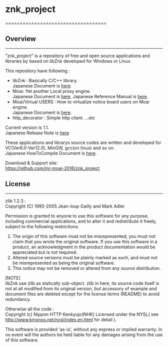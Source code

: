 # znk_project
===================================

## Overview
-----------------------------------

"znk_project" is a repository of free and open source applications and libraries by based on libZnk
developed for Windows or Linux. 

This repository have following :  
* libZnk : Basically C/C++ library.  
  Japanese Document is [here][1].
* Moai: Yet another Local proxy engine.  
  Japanese Document is [here][2].
  Japanese Reference Manual is [here][3].
* Moai/Virtual USERS : How to virtualize notice board users on Moai engine.  
  Japanese Document is [here][4].
* http_decorator : Simple http client.
...etc  

Current version is 1.1.  
Japanese Release Note is [here][5]

These applications and librarys source codes are written and developed for VC(Ver6.0-Ver12.0),
MinGW, gcc(on linux) and so on.  
Japanese HowToCompile Document is [here][6].

Download & Support site:  
https://github.com/mr-moai-2016/znk_project


## License
-----------------------------------

zlib 1.2.3 :   
  Copyright (C) 1995-2005 Jean-loup Gailly and Mark Adler  

  Permission is granted to anyone to use this software for any purpose,
  including commercial applications, and to alter it and redistribute it
  freely, subject to the following restrictions:

  1. The origin of this software must not be misrepresented; you must not
     claim that you wrote the original software. If you use this software
     in a product, an acknowledgment in the product documentation would be
     appreciated but is not required.
  2. Altered source versions must be plainly marked as such, and must not be
     misrepresented as being the original software.
  3. This notice may not be removed or altered from any source distribution.

  [NOTE]  
  libZnk use zlib as statically sub-object.
  zlib in here, its source code itself is not at all modified from its original version,
  but accessory of example and document files are deleted except for the license terms
  (README) to avoid redundancy.

Otherwise all the code :  
  Copyright (c) Nippon HTTP Kenkyujo(NHK)
  Licensed under the NYSL( see http://www.kmonos.net/nysl/index.en.html for detail ).


This software is provided 'as-is', without any express or implied warranty.
In no event will the authors be held liable for any damages arising
from the use of this software.


[1]: https://github.com/mr-moai-2016/znk_project/blob/master/src/libZnk/README.md
[2]: https://github.com/mr-moai-2016/znk_project/blob/master/src/moai/README.md
[3]: https://github.com/mr-moai-2016/znk_project/blob/master/src/moai/Reference.md
[4]: https://github.com/mr-moai-2016/znk_project/blob/master/src/virtual_users/VirtualUSERS.md
[5]: https://github.com/mr-moai-2016/znk_project/blob/master/src/ReleaseNote.md
[6]: https://github.com/mr-moai-2016/znk_project/blob/master/src/HowToCompile.md
